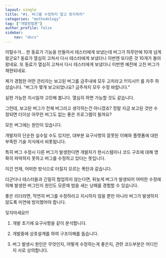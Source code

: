 ```yaml
---
layout: single
title: "#1. 버그를 수정하지 말고 방지하라"
categories: "methodology"
tag: ["개발방법론"]
author_profile: false
sidebar: 
    nav: "docs"
---
```


이럴수가… 한 동료가 기능을 만들어서 테스터에게 보냈는데 버그가 하루만에 10개 넘게 왔군요? 동료가 열심히 고쳐서 다시 테스터에게 보냈더니 이번엔 또다른 것 10개가 돌아왔네요. 또 동료가 열심히 고쳐서 다시 테스터에게 보냈더니 이번엔 예전에 고친 버그가 재현되네요. 

제가 경험한 어떤 관리자는 보고된 버그를 금주내에 모두 고치라고 !!!지시!!! 를 자주 하셨습니다. "버그가 몇개 보고되었나요? 금주까지 모두 수정 바랍니다."

실현 가능한 지시일까 고민해 봅니다. 열심히 하면 가능할 것도 같습니다.

그런데, 보고된 버그가 전체 버그라고 생각하는건 아니겠죠? 정말 지금 보고된 것만 수정되면 더이상 아무런 버그도 없는 좋은 프로그램이 될까요? 

모든 버그에는 원인이 있습니다. 

개발자의 단순한 실수일 수도 있지만, 대부분 요구사항의 잘못된 이해와 플랫폼에 대한 부족한 기술 지식에서 비롯됩니다.  

특히 버그 수정시 다른 버그가 발생한다면 개발자가 현시스템이나 코드 구조에 대해 명확히 파악하지 못하고 버그를 수정하고 있다는 뜻입니다. 

이건 언제, 어떠한 방식으로 터질지 모르는 폭탄과 같습니다. 

더군다나 테스터들과 긴밀히 협업하지 않는다면, 뒤늦게 버그가 발생되어 어떠한 수정에 의해 발생한 버그인지 원인도 모른채 밤을 새는 낭패를 경험할 수 있습니다.  

좋은 리더라면, 막연히 버그를 수정하라고 지시하지 않을 뿐만 아니라 버그가 발생하지 않도록 미연에 방지했어야 합니다. 

잊지마세요!!!  

1. 개발 초기에 요구사항을 같이 분석합니다. 

2. 개발중에 상호설계를 하여 구조이해를 돕습니다. 

3. 버그 발생시 원인은 무엇인지, 어떻게 수정하는게 좋은지, 관련 코드부분은 어디인지 서로 상의합니다.